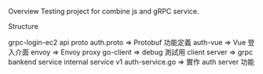 Overview
    Testing project for combine js and gRPC service.

Structure

grpc-login-ec2
    api
        proto
            auth.proto              => Protobuf 功能定義
    auth-vue                        => Vue 登入介面
    envoy                           => Envoy proxy
    go-client                       => debug 測試用 client
    server                          => grpc bankend service
        internal
            service
                v1
                    auth-service.go => 實作 auth server 功能